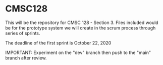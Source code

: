 # CMSC128
This will be the repository for CMSC 128 - Section 3.
Files included would be for the prototype system we will
create in the scrum process through series of sprints.

The deadline of the first sprint is October 22, 2020

IMPORTANT: Experiment on the "dev" branch then push to the "main" branch after review.
